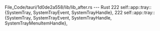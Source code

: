 File_Code/tauri/1d0de2a558/lib/lib_after.rs --- Rust
222   self::app::tray::{SystemTray, SystemTrayEvent, SystemTrayHandle},                                                                                      222   self::app::tray::{SystemTray, SystemTrayEvent, SystemTrayHandle, SystemTrayMenuItemHandle},

